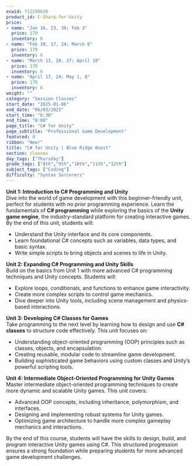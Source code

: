```yaml
---
ecwid: 712290638
product_id: C-Sharp-for-Unity
price:
- name: "Jan 16, 23, 30; Feb 3"
  price: 179
  inventory: 6
- name: "Feb 10, 17, 24; March 6"
  price: 179
  inventory: 6
- name: "March 13, 20, 27; April 10"
  price: 179
  inventory: 6
- name: "April 17, 24; May 1, 8"
  price: 179
  inventory: 6
weight: ""
category: "Session Classes"
start_date: "2025-01-06"
end_date: "06/03/2025"
start_time: "6:30"
end_time: "8:00"
page_title: "C# for Unity"
page_subtitle: "Professional Game Development"
featured: 0
ribbon: "New!"
title: "C# for Unity | Blue Ridge Boost"
section: classes
day_tags: ["Thursday"]
grade_tags: ["8th","9th","10th","11th","12th"]
subject_tags: ["Coding"]
difficulty: "Syntax Sorcerers"
---
```

<p><strong>Unit 1: Introduction to C# Programming and Unity</strong><br> Dive into the world of game development with this beginner-friendly unit, perfect for students with no prior programming experience. Learn the fundamentals of <strong>C# programming</strong> while exploring the basics of the <strong>Unity game engine</strong>, the industry-standard platform for creating interactive games. By the end of this unit, students will:</p><ul> <li>Understand the Unity interface and its core components.</li> <li>Learn foundational C# concepts such as variables, data types, and basic syntax.</li> <li>Write simple scripts to bring objects and scenes to life in Unity.</li> </ul><p><strong>Unit 2: Expanding C# Programming and Unity Skills</strong><br> Build on the basics from Unit 1 with more advanced C# programming techniques and Unity concepts. Students will:</p><ul> <li>Explore loops, conditionals, and functions to enhance game interactivity.</li> <li>Create more complex scripts to control game mechanics.</li> <li>Dive deeper into Unity tools, including scene management and physics-based interactions.</li> </ul><p><strong>Unit 3: Developing C# Classes for Games</strong><br> Take programming to the next level by learning how to design and use <strong>C# classes</strong> to structure code effectively. This unit focuses on:</p><ul> <li>Understanding object-oriented programming (OOP) principles such as classes, objects, and encapsulation.</li> <li>Creating reusable, modular code to streamline game development.</li> <li>Building sophisticated game behaviors using custom classes and Unity’s powerful scripting tools.</li> </ul><p><strong>Unit 4: Intermediate Object-Oriented Programming for Unity Games</strong><br> Master intermediate object-oriented programming techniques to create more dynamic and scalable Unity games. This unit covers:</p><ul> <li>Advanced OOP concepts, including inheritance, polymorphism, and interfaces.</li> <li>Designing and implementing robust systems for Unity games.</li> <li>Optimizing game architecture to handle more complex gameplay mechanics and interactions.</li> </ul><p>By the end of this course, students will have the skills to design, build, and program interactive Unity games using C#. This structured progression ensures a strong foundation while preparing students for more advanced game development challenges.</p><h3><a data-click-key="unified_description_page.consumer_specialization_page.click.sdp_course_list_link" data-click-value="{"courseName":"Intermediate Object-Oriented Programming for Unity Games","href":"/learn/intermediate-object-oriented-programming-unity-games?specialization=programming-unity-game-development","namespace":{"action":"click","app":"unified_description_page","component":"sdp_course_list_link","page":"consumer_specialization_page"},"s12nSlug":"programming-unity-game-development","schema_type":"FRONTEND"}" data-track="true" data-track-app="unified_description_page" data-track-page="consumer_specialization_page" data-track-action="click" data-track-component="sdp_course_list_link" data-track-href="/learn/intermediate-object-oriented-programming-unity-games?specialization=programming-unity-game-development" href="https://www.coursera.org/learn/intermediate-object-oriented-programming-unity-games?specialization=programming-unity-game-development" class="cds-119 cds-113 cds-115 css-1jglcdr cds-142" aria-label="Course 4: Intermediate Object-Oriented Programming for Unity Games" data-e2e="sdp-course-list-link"></a></h3>

